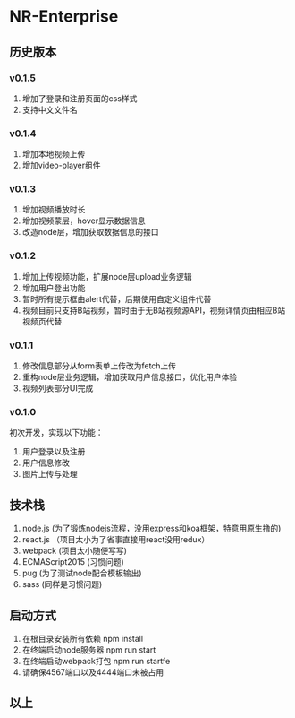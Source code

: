 # NR-Enterprise
## 历史版本
### v0.1.5
1. 增加了登录和注册页面的css样式
2. 支持中文文件名
### v0.1.4
1. 增加本地视频上传
2. 增加video-player组件
### v0.1.3
1. 增加视频播放时长
2. 增加视频蒙层，hover显示数据信息
3. 改造node层，增加获取数据信息的接口
### v0.1.2
1. 增加上传视频功能，扩展node层upload业务逻辑
2. 增加用户登出功能
3. 暂时所有提示框由alert代替，后期使用自定义组件代替
4. 视频目前只支持B站视频，暂时由于无B站视频源API，视频详情页由相应B站视频页代替
### v0.1.1
1. 修改信息部分从form表单上传改为fetch上传
2. 重构node层业务逻辑，增加获取用户信息接口，优化用户体验
3. 视频列表部分UI完成
### v0.1.0
初次开发，实现以下功能：
1. 用户登录以及注册
2. 用户信息修改
3. 图片上传与处理
## 技术栈
1. node.js (为了锻炼nodejs流程，没用express和koa框架，特意用原生撸的)
2. react.js （项目太小为了省事直接用react没用redux）
3. webpack (项目太小随便写写)
4. ECMAScript2015 (习惯问题)
5. pug (为了测试node配合模板输出)
6. sass (同样是习惯问题)
## 启动方式
1. 在根目录安装所有依赖 npm install
2. 在终端启动node服务器 npm run start
3. 在终端启动webpack打包 npm run startfe
4. 请确保4567端口以及4444端口未被占用
## 以上
